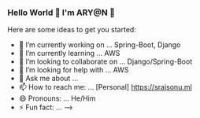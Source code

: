 ### Hello World 👋 I'm ARY@N 👋


Here are some ideas to get you started:

- 🔭 I’m currently working on ... Spring-Boot, Django
- 🌱 I’m currently learning ... AWS
- 👯 I’m looking to collaborate on ... Django/Spring-Boot
- 🤔 I’m looking for help with ... AWS
- 💬 Ask me about ...
- 📫 How to reach me: ... [Personal] https://srajsonu.ml
- 😄 Pronouns: ... He/Him
- ⚡ Fun fact: ...
-->
